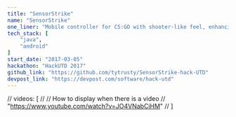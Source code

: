 ```yaml
---
title: "SensorStrike"
name: "SensorStrike"
one_liner: "Mobile controller for CS:GO with shooter-like feel, enhancing gameplay."
tech_stack: [
    "java",
    "android"
]
start_date: "2017-03-05"
hackathon: "HackUTD 2017"
github_link: "https://github.com/tytrusty/SensorStrike-hack-UTD"
devpost_link: "https://devpost.com/software/hack-utd"
---
```


// videos: [
// // How to display when there is a video
// 	"https://www.youtube.com/watch?v=JO4VNabCiHM"
// ]